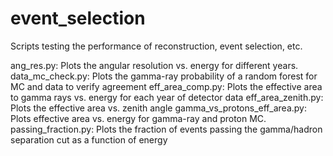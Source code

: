 # event_selection

Scripts testing the performance of reconstruction, event selection, etc.

ang_res.py:  Plots the angular resolution vs. energy for different years.
data_mc_check.py:  Plots the gamma-ray probability of a random forest for MC and data to verify agreement
eff_area_comp.py:  Plots the effective area to gamma rays vs. energy for each year of detector data
eff_area_zenith.py:  Plots the effective area vs. zenith angle
gamma_vs_protons_eff_area.py:  Plots effective area vs. energy for gamma-ray and proton MC.
passing_fraction.py:  Plots the fraction of events passing the gamma/hadron separation cut as a function of energy
